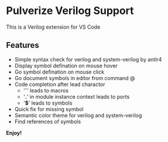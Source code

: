 # Pulverize Verilog Support
This is a Verilog extension for VS Code

## Features
* Simple syntax check for verilog and system-verilog by antlr4
* Display symbol defination on mouse hover
* Go symbol defination on mouse click
* Go document symbols in editor from command @
* Code completion after lead charactor
    * '**`**' leads to macros
    * '**.**' in module instance context leads to ports
    * '**$**' leads to symbols
* Quick fix for missing symbol
* Semantic color theme for verilog and system-verilog
* Find references of symbols

**Enjoy!**
